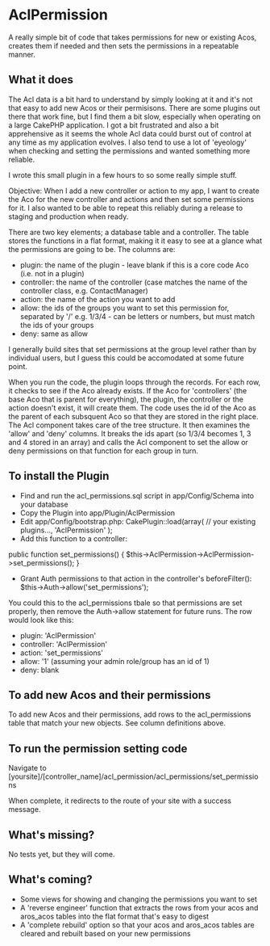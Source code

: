 AclPermission
=============

A really simple bit of code that takes permissions for new or existing Acos, creates them if needed and then sets the permissions in a repeatable manner.

What it does
------------

The Acl data is a bit hard to understand by simply looking at it and it's not that easy to add new Acos or their permisisons. There are some plugins out there that work fine, but I find them a bit slow, especially when operating on a large CakePHP application. I got a bit frustrated and also a bit apprehensive as it seems the whole Acl data could burst out of control at any time as my application evolves. I also tend to use a lot of 'eyeology' when checking and setting the permissions and wanted something more reliable.

I wrote this small plugin in a few hours to so some really simple stuff.

Objective: When I add a new controller or action to my app, I want to create the Aco for the new controller and actions and then set some permissions for it. I also wanted to be able to repeat this reliably during a release to staging and production when ready.

There are two key elements; a database table and a controller. The table stores the functions in a flat format, making it it easy to see at a glance what the permissions are going to be. The columns are:

* plugin: the name of the plugin - leave blank if this is a core code Aco (i.e. not in a plugin)
* controller: the name of the controller (case matches the name of the controller class, e.g. ContactManager)
* action: the name of the action you want to add
* allow: the ids of the groups you want to set this permission for, separated by '/' e.g. 1/3/4 - can be letters or numbers, but must match the ids of your groups
* deny: same as allow

I generally build sites that set permissions at the group level rather than by individual users, but I guess this could be accomodated at some future point.

When you run the code, the plugin loops through the records. For each row, it checks to see if the Aco already exists. If the Aco for 'controllers' (the base Aco that is parent for everything), the plugin, the controller or the action doesn't exist, it will create them. The code uses the id of the Aco as the parent of each subsquent Aco so that they are stored in the right place. The Acl component takes care of the tree structure. It then examines the 'allow' and 'deny' columns. It breaks the ids apart (so 1/3/4 becomes 1, 3 and 4 stored in an array) and calls the Acl component to set the allow or deny permissions on that function for each group in turn.

To install the Plugin
---------------------
* Find and run the acl_permissions.sql script in app/Config/Schema into your database
* Copy the Plugin into app/Plugin/AclPermission
* Edit app/Config/bootstrap.php:
CakePlugin::load(array(
	// your existing plugins...,
	'AclPermission'
);
* Add this function to a controller:

public function set_permissions() {
	$this->AclPermission->AclPermission->set_permissions();
}

* Grant Auth permissions to that action in the controller's beforeFilter():
$this->Auth->allow('set_permissions');

You could this to the acl_permissions tbale so that permissions are set properly, then remove the Auth->allow statement for future runs. The row would look like this:
* plugin: 'AclPermission'
* controller: 'AclPermission'
* action: 'set_permissions'
* allow: '1' (assuming your admin role/group has an id of 1)
* deny: blank

To add new Acos and their permissions
-------------------------------------

To add new Acos and their permissions, add rows to the acl_permissions table that match your new objects. See column definitions above.

To run the permission setting code
----------------------------------

Navigate to [yoursite]/[controller_name]/acl_permission/acl_permissions/set_permissions

When complete, it redirects to the route of your site with a success message.

What's missing?
---------------

No tests yet, but they will come.

What's coming?
--------------

* Some views for showing and changing the permissions you want to set
* A 'reverse engineer' function that extracts the rows from your acos and aros_acos tables into the flat format that's easy to digest
* A 'complete rebuild' option so that your acos and aros_acos tables are cleared and rebuilt based on your new permissions
